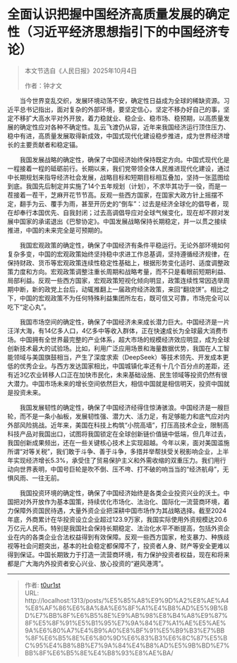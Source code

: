 # 全面认识把握中国经济高质量发展的确定性（习近平经济思想指引下的中国经济专论）


> 本文节选自《人民日报》2025年10月4日
>
> 作者：钟才文

　　当今世界变乱交织，发展环境动荡不安，确定性日益成为全球的稀缺资源。习近平总书记指出，面对复杂的外部环境，要坚定信心，坚定不移办好自己的事，坚定不移扩大高水平对外开放，着力稳就业、稳企业、稳市场、稳预期，以高质量发展的确定性应对各种不确定性。乱云飞渡仍从容，近年来我国经济运行顶住压力、稳中有进，高质量发展取得新成效，中国式现代化建设稳步推进，成为世界经济增长的主要贡献者和稳定锚。

　　我国发展战略的确定性，确保了中国经济始终保持既定方向。中国式现代化是一程接着一程的砥砺前行。长期以来，我们党带领全体人民推进现代化建设，通过中长期规划来指导经济社会发展，战略目标和短期目标相互叠加，坚持一张蓝图绘到底。我国先后制定并实施了14个五年规划（计划），不求毕其功于一役，而是一茬接着一茬干，芝麻开花节节高。反观一些西方国家，在国家大政方针上摇摆不定，翻手为云、覆手为雨，甚至开历史的“倒车”：过去是经济全球化的倡导者，现在却奉行本国优先、自我封闭；过去高调倡导应对全球气候变化，现在却不顾对发展中国家的承诺退出《巴黎协定》。中国发展战略保持长期稳定，并一以贯之接续推进，中国的未来完全是可预期的。

　　我国宏观政策的确定性，确保了中国经济有条件平稳运行。无论外部环境如何复杂多变，中国的宏观政策始终坚持稳中求进工作总基调，坚持遵循经济规律，在保持财政、货币等宏观政策连续性稳定性基础上，根据形势变化适时、适度调整政策力度和方向。宏观政策调整注重长周期和战略考量，而不只是看眼前短期利益、局部利益。反观一些西方国家，宏观政策短视化倾向明显，政策连续性常因选举周期中断，新的政党上台后，动辄推翻上一届政府经济政策，来回“翻烧饼”。相比之下，中国的宏观政策不为任何特殊利益集团所左右，既可信又可靠，市场完全可以吃下“定心丸”。

　　我国市场空间的确定性，确保了中国经济未来成长潜力巨大。中国经济是一片汪洋大海，有14亿多人口，4亿多中等收入群体，正在快速成长为全球最大消费市场。中国拥有全世界最完整的产业体系，超大市场的规模经济效应明显，成为全球创新技术最大的试验场。比如，利用广泛应用场景和海量数据优势，我国在人工智能领域与美国旗鼓相当，产生了深度求索（DeepSeek）等技术领先、开发成本更低的优秀企业。与西方发达国家相比，中国城镇化率还有十几个百分点的差距，还有近3亿农业转移人口正在加快市民化，未来基础设施、民生领域等投资仍然有很大潜力。中国市场未来的增长空间依然巨大，相信中国就是相信明天，投资中国就是投资未来。

　　我国发展韧性的确定性，确保了中国经济经得住惊涛骇浪。中国经济是一艘巨轮，而不是一条小舢板，发展韧性强、潜力大、活力足，有足够能力和底气应对内外部风险挑战。近年来，美国在科技上构筑“小院高墙”，打压高技术企业，限制高科技产品对我国出口，试图将我国锁定在全球创新链价值链中低端，但几年过去，我国创新成果频出，还在一些关键核心技术上实现超越。今年以来，面对美国滥施所谓“对等关税”，我们敢于斗争、善于斗争，多措并举帮扶受关税影响企业，上半年实现经济增长5.3%，承受住了贸易保护主义和外需收缩的双重压力。我们用行动向世界表明，中国号巨轮是吹不倒、压不垮、打不破的响当当的“经济航母”，无惧风雨、一往无前。

　　我国投资环境的确定性，确保了中国经济始终是各类企业投资兴业的沃土。中国把对外开放作为基本国策，持续优化市场化、法治化、国际化一流营商环境，着力保障外资国民待遇，大量外资企业把深耕中国市场作为其战略选择。截至2024年底，外商累计在华投资设立企业超过123.9万家，我国实际使用外资规模达20.6万亿元人民币。特别是我国社会保持长期稳定、法治化水平不断提高，包括外资企业在内的各类企业合法权益得到有效保障。反观一些西方国家，枪支暴力、种族歧视等社会问题突出，基本的社会稳定都保障不了，投资者人身、财产等安全更难以得到保证。中国长期致力于打造一流营商环境，有力保护投资者权益，现在和将来都是广大海内外投资者安心兴业、放心投资的“避风港湾”。

---

> 作者: [t0ur1st](https://github.com/tyd2000)  
> URL: http://localhost:1313/posts/%E5%85%A8%E9%9D%A2%E8%AE%A4%E8%AF%86%E6%8A%8A%E6%8F%A1%E4%B8%AD%E5%9B%BD%E7%BB%8F%E6%B5%8E%E9%AB%98%E8%B4%A8%E9%87%8F%E5%8F%91%E5%B1%95%E7%9A%84%E7%A1%AE%E5%AE%9A%E6%80%A7%E4%B9%A0%E8%BF%91%E5%B9%B3%E7%BB%8F%E6%B5%8E%E6%80%9D%E6%83%B3%E6%8C%87%E5%BC%95%E4%B8%8B%E7%9A%84%E4%B8%AD%E5%9B%BD%E7%BB%8F%E6%B5%8E%E4%B8%93%E8%AE%BA/  

